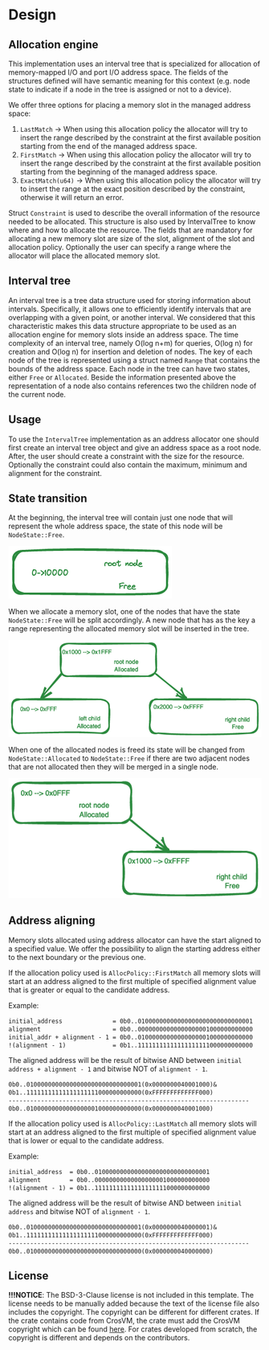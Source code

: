 # Design

## Allocation engine

This implementation uses an interval tree that is specialized for allocation of
memory-mapped I/O and port I/O address space. The fields of the structures
defined will have semantic meaning for this context (e.g. node state to indicate
if a node in the tree is assigned or not to a device).

We offer three options for placing a memory slot in the managed address space:

1. `LastMatch` -> When using this allocation policy the allocator will try to
insert the range described by the constraint at the first available position
starting from the end of the managed address space.
2. `FirstMatch` -> When using this allocation policy the allocator will try to
insert the range described by the constraint at the first available position
starting from the beginning of the managed address space.
3. `ExactMatch(u64)` -> When using this allocation policy the allocator will try
to insert the range at the exact position described by the constraint, otherwise
it will return an error.

Struct `Constraint` is used to describe the overall information of the resource
needed to be allocated. This structure is also used by IntervalTree to know where
and how to allocate the resource. The fields that are mandatory for allocating
a new memory slot are size of the slot, alignment of the slot and allocation policy.
Optionally the user can specify a range where the allocator will place the allocated
memory slot.

## Interval tree

An interval tree is a tree data structure used for storing information about intervals.
Specifically, it allows one to efficiently identify intervals that are overlapping
with a given point, or another interval. We considered that this characteristic
makes this data structure appropriate to be used as an allocation engine for
memory slots inside an address space. The time complexity of an interval tree,
namely O(log ⁡n+m) for queries, O(log n) for creation and O(log n) for insertion
and deletion of nodes. The key of each node of the tree is represented using a
struct named `Range` that contains the bounds of the address space. Each node in
the tree can have two states, either `Free` or `Allocated`. Beside the information
presented above the representation of a node also contains references two the
children node of the current node.

## Usage

To use the `IntervalTree` implementation as an address allocator one should first
create an interval tree object and give an address space as a root node. After,
the user should create a constraint with the size for the resource. Optionally
the constraint could also contain the maximum, minimum and alignment for the
constraint.

## State transition

At the beginning, the interval tree will contain just one node that will represent
the whole address space, the state of this node will be `NodeState::Free`.

![IntervalTree creation example](/images/first_node.png)

When we allocate a memory slot, one of the nodes that have the state `NodeState::Free`
will be split accordingly. A new node that has as the key a range representing the
allocated memory slot will be inserted in the tree.

![Node Allocation example](/images/interval_tree_allocation.png)

When one of the allocated nodes is freed its state will be changed from `NodeState::Allocated`
to `NodeState::Free` if there are two adjacent nodes that are not allocated then
they will be merged in a single node.

![Node Freeing example](/images/after_free.png)

## Address aligning

Memory slots allocated using address allocator can have the start aligned to a
specified value. We offer the possibility to align the starting address either to
the next boundary or the previous one.

If the allocation policy used is `AllocPolicy::FirstMatch` all memory slots will
start at an address aligned to the first multiple of specified alignment value
that is greater or equal to the candidate address.

Example:

```text
initial_address              = 0b0..01000000000000000000000000000001
alignment                    = 0b0..00000000000000000001000000000000
initial_addr + alignment - 1 = 0b0..01000000000000000001000000000000
!(alignment - 1)             = 0b1..11111111111111111111000000000000
```

The aligned address will be the result of bitwise AND between `initial address + alignment - 1` and
bitwise NOT of `alignment - 1`.

```text
0b0..01000000000000000000000000000001(0x0000000040001000)&
0b1..11111111111111111111000000000000(0xFFFFFFFFFFFFF000)
-------------------------------------------------------------------
0b0..01000000000000000001000000000000(0x0000000040001000)
```

If the allocation policy used is `AllocPolicy::LastMatch` all memory slots will
start at an address aligned to the first multiple of specified alignment value
that is lower or equal to the candidate address.

Example:

```text
initial_address  = 0b0..01000000000000000000000000000001
alignment        = 0b0..00000000000000000001000000000000
!(alignment - 1) = 0b1..11111111111111111111000000000000
```

The aligned address will be the result of bitwise AND between `initial address` and
bitwise NOT of `alignment - 1`.

```text
0b0..01000000000000000000000000000001(0x0000000040000001)&
0b1..11111111111111111111000000000000(0xFFFFFFFFFFFFF000)
-------------------------------------------------------------------
0b0..01000000000000000000000000000000(0x0000000040000000)
```

## License

**!!!NOTICE**: The BSD-3-Clause license is not included in this template.
The license needs to be manually added because the text of the license file
also includes the copyright. The copyright can be different for different
crates. If the crate contains code from CrosVM, the crate must add the
CrosVM copyright which can be found
[here](https://chromium.googlesource.com/chromiumos/platform/crosvm/+/master/LICENSE).
For crates developed from scratch, the copyright is different and depends on
the contributors.
